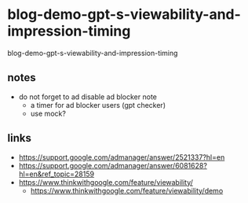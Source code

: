 # blog-demo-gpt-s-viewability-and-impression-timing

blog-demo-gpt-s-viewability-and-impression-timing

## notes

- do not forget to ad disable ad blocker note
  - a timer for ad blocker users (gpt checker)
  - use mock?

## links

- https://support.google.com/admanager/answer/2521337?hl=en
- https://support.google.com/admanager/answer/6081628?hl=en&ref_topic=28159
- https://www.thinkwithgoogle.com/feature/viewability/
  - https://www.thinkwithgoogle.com/feature/viewability/demo